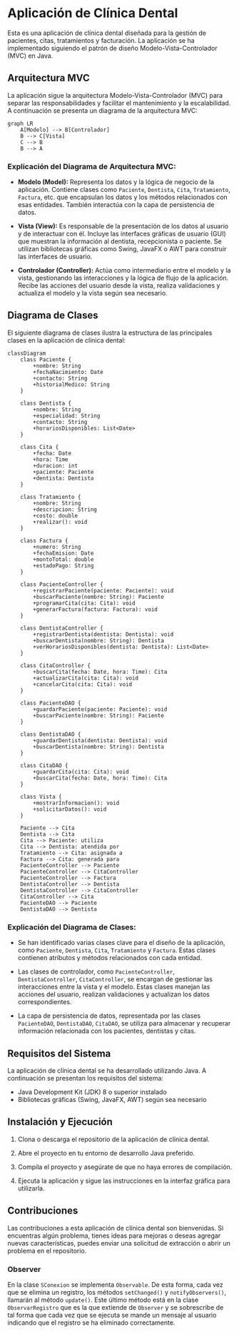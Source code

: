 # Aplicación de Clínica Dental

Esta es una aplicación de clínica dental diseñada para la gestión de pacientes, citas, tratamientos y facturación. La aplicación se ha implementado siguiendo el patrón de diseño Modelo-Vista-Controlador (MVC) en Java.

## Arquitectura MVC

La aplicación sigue la arquitectura Modelo-Vista-Controlador (MVC) para separar las responsabilidades y facilitar el mantenimiento y la escalabilidad. A continuación se presenta un diagrama de la arquitectura MVC:

```mermaid
graph LR
    A[Modelo] --> B[Controlador]
    B --> C[Vista]
    C --> B
    B --> A
```

### Explicación del Diagrama de Arquitectura MVC:

- **Modelo (Model):** Representa los datos y la lógica de negocio de la aplicación. Contiene clases como `Paciente`, `Dentista`, `Cita`, `Tratamiento`, `Factura`, etc. que encapsulan los datos y los métodos relacionados con esas entidades. También interactúa con la capa de persistencia de datos.

- **Vista (View):** Es responsable de la presentación de los datos al usuario y de interactuar con él. Incluye las interfaces gráficas de usuario (GUI) que muestran la información al dentista, recepcionista o paciente. Se utilizan bibliotecas gráficas como Swing, JavaFX o AWT para construir las interfaces de usuario.

- **Controlador (Controller):** Actúa como intermediario entre el modelo y la vista, gestionando las interacciones y la lógica de flujo de la aplicación. Recibe las acciones del usuario desde la vista, realiza validaciones y actualiza el modelo y la vista según sea necesario.

## Diagrama de Clases

El siguiente diagrama de clases ilustra la estructura de las principales clases en la aplicación de clínica dental:

````mermaid
classDiagram
    class Paciente {
        +nombre: String
        +fechaNacimiento: Date
        +contacto: String
        +historialMedico: String
    }

    class Dentista {
        +nombre: String
        +especialidad: String
        +contacto: String
        +horariosDisponibles: List<Date>
    }

    class Cita {
        +fecha: Date
        +hora: Time
        +duracion: int
        +paciente: Paciente
        +dentista: Dentista
    }

    class Tratamiento {
        +nombre: String
        +descripcion: String
        +costo: double
        +realizar(): void
    }

    class Factura {
        +numero: String
        +fechaEmision: Date
        +montoTotal: double
        +estadoPago: String
    }

    class PacienteController {
        +registrarPaciente(paciente: Paciente): void
        +buscarPaciente(nombre: String): Paciente
        +programarCita(cita: Cita): void
        +generarFactura(factura: Factura): void
    }

    class DentistaController {
        +registrarDentista(dentista: Dentista): void
        +buscarDentista(nombre: String): Dentista
        +verHorariosDisponibles(dentista: Dentista): List<Date>
    }

    class CitaController {
        +buscarCita(fecha: Date, hora: Time): Cita
        +actualizarCita(cita: Cita): void
        +cancelarCita(cita: Cita): void
    }

    class PacienteDAO {
        +guardarPaciente(paciente: Paciente): void
        +buscarPaciente(nombre: String): Paciente
    }

    class DentistaDAO {
        +guardarDentista(dentista: Dentista): void
        +buscarDentista(nombre: String): Dentista
    }

    class CitaDAO {
        +guardarCita(cita: Cita): void
        +buscarCita(fecha: Date, hora: Time): Cita
    }

    class Vista {
        +mostrarInformacion(): void
        +solicitarDatos(): void
    }

    Paciente --> Cita
    Dentista --> Cita
    Cita --> Paciente: utiliza
    Cita --> Dentista: atendida por
    Tratamiento --> Cita: asignada a
    Factura --> Cita: generada para
    PacienteController --> Paciente
    PacienteController --> CitaController
    PacienteController --> Factura
    DentistaController --> Dentista
    DentistaController --> CitaController
    CitaController --> Cita
    PacienteDAO --> Paciente
    DentistaDAO --> Dentista

````

### Explicación del Diagrama de Clases:

- Se han identificado varias clases clave para el diseño de la aplicación, como `Paciente`, `Dentista`, `Cita`, `Tratamiento` y `Factura`. Estas clases contienen atributos y métodos relacionados con cada entidad.

- Las clases de controlador, como `PacienteController`, `DentistaController`, `CitaController`, se encargan de gestionar las interacciones entre la vista y el modelo. Estas clases manejan las acciones del usuario, realizan validaciones y actualizan los datos correspondientes.

- La capa de persistencia de datos, representada por las clases `PacienteDAO`, `DentistaDAO`, `CitaDAO`, se utiliza para almacenar y recuperar información relacionada con los pacientes, dentistas y citas.

## Requisitos del Sistema

La aplicación de clínica dental se ha desarrollado utilizando Java. A continuación se presentan los requisitos del sistema:

- Java Development Kit (JDK) 8 o superior instalado
- Bibliotecas gráficas (Swing, JavaFX, AWT) según sea necesario

## Instalación y Ejecución

1. Clona o descarga el repositorio de la aplicación de clínica dental.

2. Abre el proyecto en tu entorno de desarrollo Java preferido.

3. Compila el proyecto y asegúrate de que no haya errores de compilación.

4. Ejecuta la aplicación y sigue las instrucciones en la interfaz gráfica para utilizarla.

## Contribuciones

Las contribuciones a esta aplicación de clínica dental son bienvenidas. Si encuentras algún problema, tienes ideas para mejoras o deseas agregar nuevas características, puedes enviar una solicitud de extracción o abrir un problema en el repositorio.


### Observer
En la clase `SConexion` se implementa
`Observable`. De esta forma, cada vez que se elimina un registro, los métodos
`setChanged()` y `notifyObservers()`, llamarán al método `update()`. Este último
método está en la clase `ObservarRegistro` que es la que extiende de `Observer` y se
sobrescribe de tal forma que cada vez que se ejecuta se mande un mensaje al usuario
indicando que el registro se ha eliminado correctamente. 